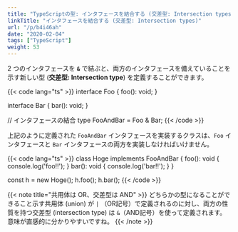 ```yaml
---
title: "TypeScriptの型: インタフェースを結合する (交差型: Intersection types)"
linkTitle: "インタフェースを結合する (交差型: Intersection types)"
url: "/p/b4i46ah"
date: "2020-02-04"
tags: ["TypeScript"]
weight: 53
---
```


2 つのインタフェースを **`&`** で結ぶと、両方のインタフェースを備えていることを示す新しい型 (**交差型: Intersection type**) を定義することができます。

{{< code lang="ts" >}}
interface Foo {
  foo(): void;
}

interface Bar {
  bar(): void;
}

// インタフェースの結合
type FooAndBar = Foo & Bar;
{{< /code >}}

上記のように定義された `FooAndBar` インタフェースを実装するクラスは、`Foo` インタフェースと `Bar` インタフェースの両方を実装しなければいけません。

{{< code lang="ts" >}}
class Hoge implements FooAndBar {
  foo(): void {
    console.log('foo!!');
  }
  bar(): void {
    console.log('bar!!');
  }
}

const h = new Hoge();
h.foo();
h.bar();
{{< /code >}}

{{< note title="共用体は OR、交差型は AND" >}}
どちらかの型になることができること示す共用体 (union) が `|` （OR記号）で定義されるのに対し、両方の性質を持つ交差型 (intersection type) は `&`（AND記号）を使って定義されます。
意味が直感的に分かりやすいですね。
{{< /note >}}

